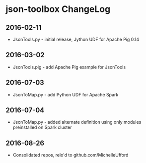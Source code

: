 # json-toolbox ChangeLog

## 2016-02-11
* JsonTools.py - initial release, Jython UDF for Apache Pig 0.14

## 2016-03-02
* JsonTools.pig - add Apache Pig example for JsonTools 

## 2016-07-03
* JsonToMap.py - add Python UDF for Apache Spark

## 2016-07-04
* JsonToMap.py - added alternate definition using only modules preinstalled on Spark cluster

## 2016-08-26
* Consolidated repos, relo'd to github.com/MichelleUfford 

